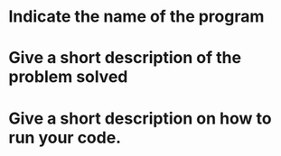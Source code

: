 # Indicate the name of the program
# Give a short description of the problem solved
# Give a short description on how to run your code.
